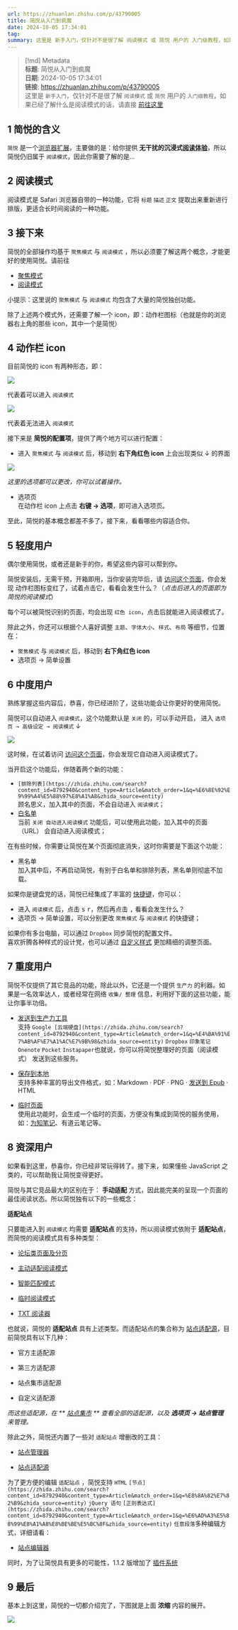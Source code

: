 ```yaml
---
url: https://zhuanlan.zhihu.com/p/43790005
title: 简悦从入门到疯魔
date: 2024-10-05 17:34:01
tag: 
summary: 这里是 新手入门，仅针对不是很了解 阅读模式 或 简悦 用户的 入门级教程，如果已经了解什么是阅读模式的话，请直接 前往这里简悦的含义 简悦 是一个浏览器扩展，主要做的是：给你提供 无干扰的沉浸式阅读体验，所…
---
```


> [!md] Metadata  
> **标题**: 简悦从入门到疯魔  
> **日期**: 2024-10-05 17:34:01  
> **链接**: https://zhuanlan.zhihu.com/p/43790005  
这里是 `新手入门`，仅针对不是很了解 `阅读模式` 或 `简悦` 用户的 `入门级教程`，如果已经了解什么是阅读模式的话，请直接 [前往这里](https://link.zhihu.com/?target=https%3A//github.com/Kenshin/simpread/wiki/%25E5%2585%25A5%25E9%2597%25A8%25E6%258C%2587%25E5%258D%2597%25EF%25BC%2588-%25E6%2593%258D%25E4%25BD%259C%25E6%258C%2587%25E5%25BC%2595-%25EF%25BC%2589%23%25E8%25BD%25BB%25E5%25BA%25A6%25E7%2594%25A8%25E6%2588%25B7)

## 1 简悦的含义

`简悦` 是一个[浏览器扩展](https://zhida.zhihu.com/search?content_id=8792940&content_type=Article&match_order=1&q=%E6%B5%8F%E8%A7%88%E5%99%A8%E6%89%A9%E5%B1%95&zhida_source=entity)，主要做的是：给你提供 **无干扰的沉浸式[阅读体验](https://zhida.zhihu.com/search?content_id=8792940&content_type=Article&match_order=1&q=%E9%98%85%E8%AF%BB%E4%BD%93%E9%AA%8C&zhida_source=entity)**，所以简悦仍旧属于 `阅读模式`，因此你需要了解的是...

## 2 阅读模式

阅读模式是 Safari 浏览器自带的一种功能，它将 `标题` `描述` `正文` 提取出来重新进行排版，更适合长时间阅读的一种功能。

## 3 接下来

简悦的全部操作均基于 `聚焦模式` 与 `阅读模式` ，所以必须要了解这两个概念，才能更好的使用简悦。请前往

- [聚焦模式](https://link.zhihu.com/?target=https%3A//github.com/Kenshin/simpread/wiki/%25E8%2581%259A%25E7%2584%25A6%25E6%25A8%25A1%25E5%25BC%258F%23%25E5%2590%25AB%25E4%25B9%2589)
- [阅读模式](https://link.zhihu.com/?target=https%3A//github.com/Kenshin/simpread/wiki/%25E9%2598%2585%25E8%25AF%25BB%25E6%25A8%25A1%25E5%25BC%258F%23%25E5%2590%25AB%25E4%25B9%2589)

小提示：这里说的 `聚焦模式` 与 `阅读模式` 均包含了大量的简悦独创功能。

除了上述两个模式外，还需要了解一个 icon，即：动作栏图标（也就是你的浏览器右上角的那些 icon，其中一个是简悦）

## 4 动作栏 icon

目前简悦的 icon 有两种形态，即：

![](https://pic4.zhimg.com/v2-881a293de781ddf59018a802806cce3d_b.jpg)

代表着可以进入 `阅读模式`

![](https://pic1.zhimg.com/v2-0985a09829ce71c95e792c6f38055176_b.jpg)

代表着无法进入 `阅读模式`

接下来是 **简悦的配置项**，提供了两个地方可以进行配置：

- 进入 `聚焦模式` 与 `阅读模式` 后，移动到 **右下角红色 icon** 上会出现类似 ↓ 的界面

![](https://pic2.zhimg.com/v2-5e19900ae50f601c4bb93ab6c335e7a1_r.jpg)

_这里的选项都可以更改，你可以试着操作。_

- 选项页  
    在动作栏 icon 上点击 **右键 → 选项**，即可进入选项页。

至此，简悦的基本概念都差不多了，接下来，看看哪些内容适合你。

## 5 轻度用户

偶尔使用简悦，或者还是新手的你，希望这些内容可以帮到你。

简悦安装后，无需干预，开箱即用，当你安装完毕后，请 [访问这个页面](https://link.zhihu.com/?target=https%3A//sspai.com/post/39491)，你会发现 动作栏图标变红了，试着点击它，看看会发生什么？（_点击后进入的页面即为简悦的阅读模式_）

每个可以被简悦识别的页面，均会出现 `红色 icon`，点击后就能进入阅读模式了。

除此之外，你还可以根据个人喜好调整 `主题`、`字体大小`、`样式`、`布局` 等细节，位置在：

- `聚焦模式` 与 `阅读模式` 后，移动到 **右下角红色 icon**
- 选项页 → 简单设置

## 6 中度用户

熟练掌握这些内容后，恭喜，你已经进阶了，这些功能会让你更好的使用简悦。

简悦可以自动进入 `阅读模式`，这个功能默认是 `关闭` 的，可以手动开启， 进入 `选项页 → 高级设定 → 阅读模式` ↓

![](https://picx.zhimg.com/v2-85d1b48ec3b2c8190f02553356af0fc5_r.jpg)

这时候，在试着访问 [访问这个页面](https://link.zhihu.com/?target=https%3A//sspai.com/post/39491)，你会发现它自动进入阅读模式了。

当开启这个功能后，伴随着两个新的功能：

- `[排除列表](https://zhida.zhihu.com/search?content_id=8792940&content_type=Article&match_order=1&q=%E6%8E%92%E9%99%A4%E5%88%97%E8%A1%A8&zhida_source=entity)`  
    顾名思义，加入其中的页面，不会自动进入 `阅读模式`；
- [白名单](https://zhida.zhihu.com/search?content_id=8792940&content_type=Article&match_order=1&q=%E7%99%BD%E5%90%8D%E5%8D%95&zhida_source=entity)  
    当前 `关闭 自动进入阅读模式` 功能后，可以使用此功能，加入其中的页面（URL） 会自动进入阅读模式；

在有些时候，你需要让简悦在某个页面彻底消失，这时你需要是下面这个功能：

- 黑名单  
    加入其中后，不再启动简悦，有别于白名单和排除列表，黑名单则彻底不加载。

如果你是键盘党的话，简悦已经集成了丰富的 [快捷键](https://link.zhihu.com/?target=https%3A//github.com/Kenshin/simpread/wiki/%25E5%25BF%25AB%25E6%258D%25B7%25E9%2594%25AE)，你可以：

- 进入 `阅读模式` 后，点击 <kbd>s</kbd> <kbd>r</kbd>，然后再点击 <kbd>,</kbd> 看看会发生什么？
- 选项页 → 简单设置，可以分别更改 `聚焦模式` 与 `阅读模式` 的快捷键；

如果你有多台电脑，可以通过 `Dropbox` 同步简悦的配置文件。  
喜欢折腾各种样式的设计党，也可以通过 [自定义样式](https://link.zhihu.com/?target=https%3A//github.com/Kenshin/simpread/wiki/%25E8%2587%25AA%25E5%25AE%259A%25E4%25B9%2589%25E6%25A0%25B7%25E5%25BC%258F) 更加精细的调整页面。

## 7 重度用户

简悦不仅提供了其它竞品的功能，除此以外，它还是一个提供 `生产力` 的利器。如果是一名效率达人，或者经常在网络 `收集/ 整理` 信息，利用好下面的这些功能，能让你事半功倍。

- [发送到生产力工具](https://link.zhihu.com/?target=https%3A//github.com/Kenshin/simpread/wiki/%25E6%258E%2588%25E6%259D%2583%25E6%259C%258D%25E5%258A%25A1)  
    支持 `Google [云端硬盘](https://zhida.zhihu.com/search?content_id=8792940&content_type=Article&match_order=1&q=%E4%BA%91%E7%AB%AF%E7%A1%AC%E7%9B%98&zhida_source=entity)` `Dropbox` `印象笔记` `Onenote` `Pocket` `Instapaper`也就说，你可以将简悦整理好的页面（阅读模式） 发送到这些服务。  
    
- [保存到本地](https://link.zhihu.com/?target=https%3A//github.com/Kenshin/simpread/wiki/%25E4%25BF%259D%25E5%25AD%2598%25E5%2588%25B0%25E6%259C%25AC%25E5%259C%25B0)  
    支持多种丰富的导出文件格式，如：Markdown · PDF · PNG · [发送到 Epub](https://link.zhihu.com/?target=https%3A//github.com/Kenshin/simpread/wiki/%25E5%258F%2591%25E9%2580%2581%25E5%2588%25B0-Kindle) · HTML  
    
- [临时页面](https://link.zhihu.com/?target=https%3A//github.com/Kenshin/simpread/wiki/%25E6%258E%2588%25E6%259D%2583%25E6%259C%258D%25E5%258A%25A1%23%25E4%25B8%25B4%25E6%2597%25B6%25E9%25A1%25B5%25E9%259D%25A2)  
    使用此功能时，会生成一个临时的页面，方便没有集成到简悦的服务使用，如：[为知笔记](https://zhida.zhihu.com/search?content_id=8792940&content_type=Article&match_order=1&q=%E4%B8%BA%E7%9F%A5%E7%AC%94%E8%AE%B0&zhida_source=entity)、有道云笔记等。

## 8 资深用户

如果看到这里，恭喜你，你已经非常玩得转了。接下来，如果懂些 JavaScript 之类的，可以帮助我让简悦变得更好。

简悦与其它竞品最大的区别在于： **手动适配** 方式，因此能完美的呈现一个页面的最佳阅读状态。所以简悦独有以下的一些概念：

**适配站点**

只要能进入到 `阅读模式` 均需要 **适配站点** 的支持，所以阅读模式依附于 **适配站点**，而简悦的阅读模式具有多种类型：

- [论坛类页面及分页](https://link.zhihu.com/?target=https%3A//github.com/Kenshin/simpread/wiki/%25E8%25AE%25BA%25E5%259D%259B%25E7%25B1%25BB%25E9%25A1%25B5%25E9%259D%25A2%25E5%258F%258A%25E5%2588%2586%25E9%25A1%25B5)  
    
- [主动适配阅读模式](https://link.zhihu.com/?target=https%3A//github.com/Kenshin/simpread/wiki/%25E4%25B8%25BB%25E5%258A%25A8%25E9%2580%2582%25E9%2585%258D%25E9%2598%2585%25E8%25AF%25BB%25E6%25A8%25A1%25E5%25BC%258F)  
    
- [智能匹配模式](https://link.zhihu.com/?target=https%3A//github.com/Kenshin/simpread/wiki/%25E6%2599%25BA%25E8%2583%25BD%25E9%2580%2582%25E9%2585%258D%25E6%25A8%25A1%25E5%25BC%258F)  
    
- [临时阅读模式](https://link.zhihu.com/?target=https%3A//github.com/Kenshin/simpread/wiki/%25E4%25B8%25B4%25E6%2597%25B6%25E9%2598%2585%25E8%25AF%25BB%25E6%25A8%25A1%25E5%25BC%258F)  
    
- [TXT 阅读器](https://link.zhihu.com/?target=https%3A//github.com/Kenshin/simpread/wiki/TXT-%25E9%2598%2585%25E8%25AF%25BB%25E5%2599%25A8)

也就说，简悦的 **适配站点** 具有上述类型。而适配站点的集合称为 [站点适配源](https://link.zhihu.com/?target=https%3A//github.com/Kenshin/simpread/wiki/%25E7%25AB%2599%25E7%2582%25B9%25E9%2580%2582%25E9%2585%258D%25E6%25BA%2590)，目前简悦具有以下几种：

- 官方主适配源  
    
- 第三方适配源  
    
- 站点集市适配源  
    
- 自定义适配源

_而这些适配源，在 ** [站点集市](https://link.zhihu.com/?target=https%3A//simpread.ksria.cn/sites/)_ _** 查看全部的适配源，以及_ _**选项页 → 站点管理**_ _来管理。_

除此之外，简悦还内置了一些对 `适配站点` 增删改的工具：

- [站点管理器](https://link.zhihu.com/?target=https%3A//github.com/Kenshin/simpread/wiki/%25E7%25AB%2599%25E7%2582%25B9%25E7%25AE%25A1%25E7%2590%2586%25E5%2599%25A8)  
    
- [站点适配源](https://link.zhihu.com/?target=https%3A//github.com/Kenshin/simpread/wiki/%25E7%25AB%2599%25E7%2582%25B9%25E9%2580%2582%25E9%2585%258D%25E6%25BA%2590)

为了更方便的编辑 `适配站点` ，简悦支持 `HTML` `[节点](https://zhida.zhihu.com/search?content_id=8792940&content_type=Article&match_order=1&q=%E8%8A%82%E7%82%B9&zhida_source=entity)` `jQuery 语句` `[正则表达式](https://zhida.zhihu.com/search?content_id=8792940&content_type=Article&match_order=1&q=%E6%AD%A3%E5%88%99%E8%A1%A8%E8%BE%BE%E5%BC%8F&zhida_source=entity)` `任意段落`多种编辑方式，详细请看：

- [站点编辑器](https://link.zhihu.com/?target=https%3A//github.com/Kenshin/simpread/wiki/%25E7%25AB%2599%25E7%2582%25B9%25E7%25BC%2596%25E8%25BE%2591%25E5%2599%25A8)

同时，为了让简悦具有更多的可能性，1.1.2 版增加了 [插件系统](https://link.zhihu.com/?target=https%3A//github.com/Kenshin/simpread/wiki/%25E6%258F%2592%25E4%25BB%25B6%25E7%25B3%25BB%25E7%25BB%259F)

## 9 最后

基本上到这里，简悦的一切都介绍完了，下图就是上面 **浓缩** 内容的展开。

![](https://pic1.zhimg.com/v2-4067693074a701403d36ac48087c7d1c_r.jpg)
